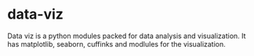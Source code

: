 # data-viz
Data viz is a python modules packed for data analysis and visualization. It has matplotlib, seaborn, cuffinks and modlules for the visualization.
